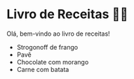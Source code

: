 # Livro de Receitas :man_cook:

Olá, bem-vindo ao livro de receitas!

- Strogonoff de frango
- Pavê
- Chocolate com morango
- Carne com batata
